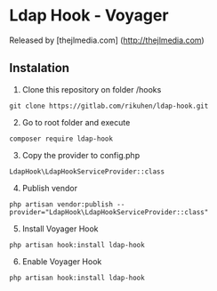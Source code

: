 # Ldap Hook - Voyager

Released by [thejlmedia.com] (http://thejlmedia.com)

## Instalation

1. Clone this repository on folder /hooks
```
git clone https://gitlab.com/rikuhen/ldap-hook.git
```

2. Go to root folder and execute 
```
composer require ldap-hook
```

3. Copy the provider to config.php
```
LdapHook\LdapHookServiceProvider::class
```

4. Publish vendor
```
php artisan vendor:publish --provider="LdapHook\LdapHookServiceProvider::class"
```

5. Install Voyager Hook
```
php artisan hook:install ldap-hook
```

6. Enable Voyager Hook
```
php artisan hook:install ldap-hook
```

